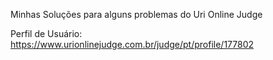 Minhas Soluções para alguns problemas do Uri Online Judge

Perfil de Usuário: https://www.urionlinejudge.com.br/judge/pt/profile/177802
